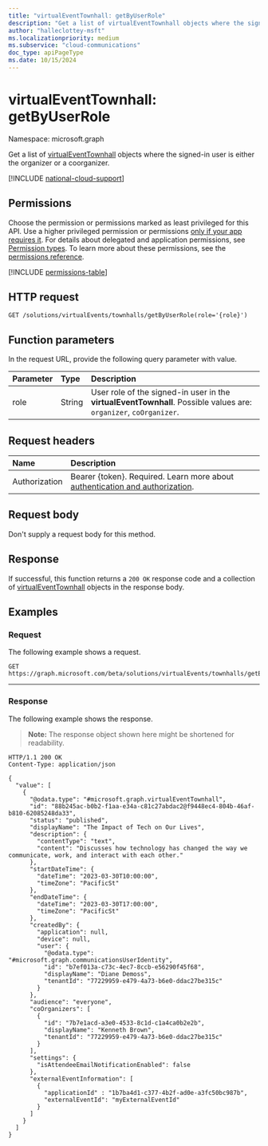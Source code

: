 ```yaml
---
title: "virtualEventTownhall: getByUserRole"
description: "Get a list of virtualEventTownhall objects where the signed-in user is either the organizer a coorganizer."
author: "halleclottey-msft"
ms.localizationpriority: medium
ms.subservice: "cloud-communications"
doc_type: apiPageType
ms.date: 10/15/2024
---
```


# virtualEventTownhall: getByUserRole

Namespace: microsoft.graph

Get a list of [virtualEventTownhall](../resources/virtualeventtownhall.md) objects where the signed-in user is either the organizer or a coorganizer.

[!INCLUDE [national-cloud-support](../../includes/global-only.md)]

## Permissions

Choose the permission or permissions marked as least privileged for this API. Use a higher privileged permission or permissions [only if your app requires it](/graph/permissions-overview#best-practices-for-using-microsoft-graph-permissions). For details about delegated and application permissions, see [Permission types](/graph/permissions-overview#permission-types). To learn more about these permissions, see the [permissions reference](/graph/permissions-reference).

<!-- { "blockType": "permissions", "name": "virtualeventtownhall_getbyuserrole" } -->
[!INCLUDE [permissions-table](../includes/permissions/virtualeventtownhall-getbyuserrole-permissions.md)]

## HTTP request

<!-- {
  "blockType": "ignored"
}
-->
``` http
GET /solutions/virtualEvents/townhalls/getByUserRole(role='{role}')
```

## Function parameters

In the request URL, provide the following query parameter with value.

|Parameter|Type|Description|
|:---|:---|:---|
|role|String|User role of the signed-in user in the **virtualEventTownhall**. Possible values are: `organizer`, `coOrganizer`.|

## Request headers

|Name|Description|
|:---|:---|
|Authorization|Bearer {token}. Required. Learn more about [authentication and authorization](/graph/auth/auth-concepts).|

## Request body

Don't supply a request body for this method.

## Response

If successful, this function returns a `200 OK` response code and a collection of [virtualEventTownhall](../resources/virtualeventtownhall.md) objects in the response body.

## Examples

### Request

The following example shows a request.

<!-- {
  "blockType": "request",
  "name": "virtualeventtownhallthis.getbyuserrole"
}
-->
``` http
GET https://graph.microsoft.com/beta/solutions/virtualEvents/townhalls/getByUserRole(role='organizer')
```

---

### Response

The following example shows the response.
>**Note:** The response object shown here might be shortened for readability.
<!-- {
  "blockType": "response",
  "truncated": true,
  "@odata.type": "Collection(microsoft.graph.virtualEventTownhall)"
}
-->
``` http
HTTP/1.1 200 OK
Content-Type: application/json

{
  "value": [
    {
      "@odata.type": "#microsoft.graph.virtualEventTownhall",
      "id": "88b245ac-b0b2-f1aa-e34a-c81c27abdac2@f9448ec4-804b-46af-b810-62085248da33",
      "status": "published",
      "displayName": "The Impact of Tech on Our Lives",
      "description": {
        "contentType": "text",
        "content": "Discusses how technology has changed the way we communicate, work, and interact with each other."
      },
      "startDateTime": {
        "dateTime": "2023-03-30T10:00:00",
        "timeZone": "PacificSt"
      },
      "endDateTime": {
        "dateTime": "2023-03-30T17:00:00",
        "timeZone": "PacificSt"
      },
      "createdBy": {
        "application": null,
        "device": null,
        "user": {
          "@odata.type": "#microsoft.graph.communicationsUserIdentity",
          "id": "b7ef013a-c73c-4ec7-8ccb-e56290f45f68",
          "displayName": "Diane Demoss",
          "tenantId": "77229959-e479-4a73-b6e0-ddac27be315c"
        }
      },
      "audience": "everyone",
      "coOrganizers": [
        {
          "id": "7b7e1acd-a3e0-4533-8c1d-c1a4ca0b2e2b",
          "displayName": "Kenneth Brown",
          "tenantId": "77229959-e479-4a73-b6e0-ddac27be315c"
        }
      ],
      "settings": {
        "isAttendeeEmailNotificationEnabled": false
      },
      "externalEventInformation": [
        {
          "applicationId" : "1b7ba4d1-c377-4b2f-ad0e-a3fc50bc987b",
          "externalEventId": "myExternalEventId"
        }
      ]
    }
  ]
}
```
